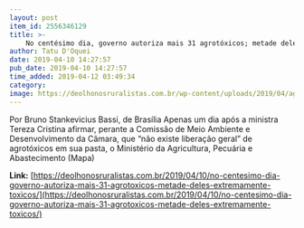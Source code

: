 ```yaml
---
layout: post
item_id: 2556346129
title: >-
    No centésimo dia, governo autoriza mais 31 agrotóxicos; metade deles, “extremamente tóxicos”
author: Tatu D'Oquei
date: 2019-04-10 14:27:57
pub_date: 2019-04-10 14:27:57
time_added: 2019-04-12 03:49:34
category: 
image: https://deolhonosruralistas.com.br/wp-content/uploads/2019/04/agrotoxicos-bolsonaro-tereza.jpg
---
```


Por Bruno Stankevicius Bassi, de Brasília Apenas um dia após a ministra Tereza Cristina afirmar, perante a Comissão de Meio Ambiente e Desenvolvimento da Câmara, que “não existe liberação geral” de agrotóxicos em sua pasta, o Ministério da Agricultura, Pecuária e Abastecimento (Mapa)

**Link:** [https://deolhonosruralistas.com.br/2019/04/10/no-centesimo-dia-governo-autoriza-mais-31-agrotoxicos-metade-deles-extremamente-toxicos/](https://deolhonosruralistas.com.br/2019/04/10/no-centesimo-dia-governo-autoriza-mais-31-agrotoxicos-metade-deles-extremamente-toxicos/)

